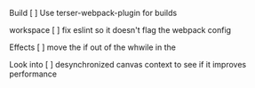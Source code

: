 Build
[ ] Use terser-webpack-plugin for builds

workspace
[ ] fix eslint so it doesn't flag the webpack config



Effects
[ ]  move the if out of the whwile in the 


Look into
[ ] desynchronized canvas context to see if it improves performance